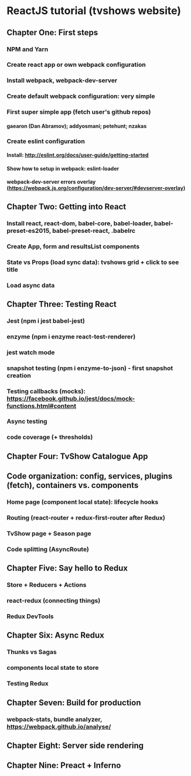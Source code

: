 # ReactJS tutorial (tvshows website)

## Chapter One: First steps
### NPM and Yarn
### Create react app or own webpack configuration
### Install webpack, webpack-dev-server
### Create default webpack configuration: very simple
### First super simple app (fetch user's github repos)
#### gaearon (Dan Abramov); addyosmani; petehunt; nzakas
### Create eslint configuration
#### Install: http://eslint.org/docs/user-guide/getting-started
#### Show how to setup in webpack: eslint-loader
#### webpack-dev-server errors overlay (https://webpack.js.org/configuration/dev-server/#devserver-overlay)

## Chapter Two: Getting into React
### Install react, react-dom, babel-core, babel-loader, babel-preset-es2015, babel-preset-react, .babelrc
### Create App, form and resultsList components
### State vs Props (load sync data): tvshows grid + click to see title
### Load async data

## Chapter Three: Testing React
### Jest (npm i jest babel-jest)
### enzyme (npm i enzyme react-test-renderer)
### jest watch mode
### snapshot testing (npm i enzyme-to-json) - first snapshot creation
### Testing callbacks (mocks): https://facebook.github.io/jest/docs/mock-functions.html#content
### Async testing
### code coverage (+ thresholds)

## Chapter Four: TvShow Catalogue App
## Code organization: config, services, plugins (fetch), containers vs. components
### Home page (component local state): lifecycle hooks
### Routing (react-router + redux-first-router after Redux)
### TvShow page + Season page
### Code splitting (AsyncRoute)

## Chapter Five: Say hello to Redux
### Store + Reducers + Actions
### react-redux (connecting things)
### Redux DevTools

## Chapter Six: Async Redux
### Thunks vs Sagas
### components local state to store
### Testing Redux

## Chapter Seven: Build for production
### webpack-stats, bundle analyzer, https://webpack.github.io/analyse/

## Chapter Eight: Server side rendering

## Chapter Nine: Preact + Inferno
